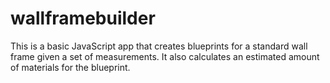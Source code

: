 # wallframebuilder
This is a basic JavaScript app that creates blueprints for a standard wall frame given a set of measurements. It also calculates an estimated amount of materials for the blueprint.
